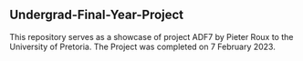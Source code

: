 ## Undergrad-Final-Year-Project
This repository serves as a showcase of project ADF7 by Pieter Roux to the University of Pretoria. The Project was completed on 7 February 2023. 
